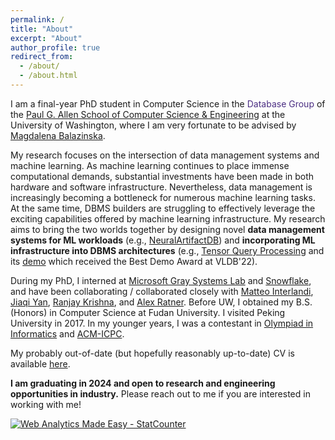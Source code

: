```yaml
---
permalink: /
title: "About"
excerpt: "About"
author_profile: true
redirect_from: 
  - /about/
  - /about.html
---
```


I am a final-year PhD student in Computer Science in the <a href="https://db.cs.washington.edu/" style="color: #4B2E83; text-decoration: none;">Database Group</a> of the [Paul G. Allen School of Computer Science & Engineering](https://www.cs.washington.edu/) at the University of Washington, where I am very fortunate to be advised by [Magdalena Balazinska](https://www.cs.washington.edu/people/faculty/magda).

<!-- I am a final-year PhD student in Computer Science in the [Database Group](https://db.cs.washington.edu/) of the [Paul G. Allen School of Computer Science & Engineering](https://www.cs.washington.edu/) at the University of Washington, where I am very fortunate to be advised by [Magdalena Balazinska](https://www.cs.washington.edu/people/faculty/magda). -->

My research focuses on the intersection of data management systems and machine learning. As machine learning continues to place immense computational demands, substantial investments have been made in both hardware and software infrastructure. Nevertheless, data management is increasingly becoming a bottleneck for numerous machine learning tasks. At the same time, DBMS builders are struggling to effectively leverage the exciting capabilities offered by machine learning infrastructure. My research aims to bring the two worlds together by designing novel **data management systems for ML workloads** (e.g., [NeuralArtifactDB](https://db.cs.washington.edu/projects/neuralartifactdb/)) and **incorporating ML infrastructure into DBMS architectures** (e.g., [Tensor Query Processing](https://www.vldb.org/pvldb/vol15/p2811-he.pdf) and its [demo](https://www.vldb.org/pvldb/vol15/p3598-interlandi.pdf) which received the Best Demo Award at VLDB'22).

During my PhD, I interned at [Microsoft Gray Systems Lab](https://www.microsoft.com/en-us/research/group/gray-systems-lab/) and [Snowflake](https://www.snowflake.com/en/), and have been collaborating / collaborated closely with [Matteo Interlandi](https://interesaaat.github.io/), [Jiaqi Yan](https://www.linkedin.com/in/jiaqiy/), [Ranjay Krishna](https://www.ranjaykrishna.com/), and [Alex Ratner](https://www.linkedin.com/in/alexander-ratner-038ba239/). Before UW, I obtained my B.S. (Honors) in Computer Science at Fudan University. I visited Peking University in 2017. In my younger years, I was a contestant in [Olympiad in Informatics](https://en.wikipedia.org/wiki/International_Olympiad_in_Informatics) and [ACM-ICPC](https://en.wikipedia.org/wiki/International_Collegiate_Programming_Contest).

My probably out-of-date (but hopefully reasonably up-to-date) CV is available [here](https://dongheuw.github.io/files/DONGHE_CV.pdf).

**I am graduating in 2024 and open to research and engineering opportunities in industry.** Please reach out to me if you are interested in working with me!


<!-- Default Statcounter code for My homepage
https://dongheuw.github.io/ -->
<script type="text/javascript">
var sc_project=12398966; 
var sc_invisible=1; 
var sc_security="9f96a5a0"; 
</script>
<script type="text/javascript"
src="https://www.statcounter.com/counter/counter.js"
async></script>
<noscript><div class="statcounter"><a title="Web Analytics
Made Easy - StatCounter" href="https://statcounter.com/"
target="_blank"><img class="statcounter"
src="https://c.statcounter.com/12398966/0/9f96a5a0/1/"
alt="Web Analytics Made Easy -
StatCounter"></a></div></noscript>
<!-- End of Statcounter Code -->
